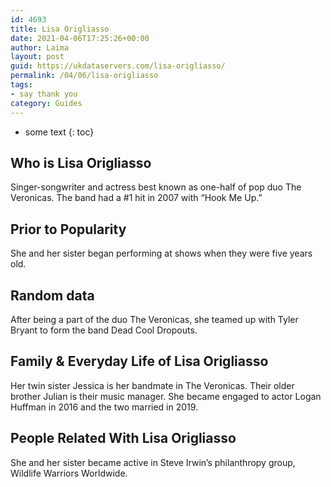```yaml
---
id: 4693
title: Lisa Origliasso
date: 2021-04-06T17:25:26+00:00
author: Laima
layout: post
guid: https://ukdataservers.com/lisa-origliasso/
permalink: /04/06/lisa-origliasso
tags:
- say thank you
category: Guides
---
```


* some text
{: toc}


## Who is Lisa Origliasso
                  
                  
                  
Singer-songwriter and actress best known as one-half of pop duo The Veronicas. The band had a #1 hit in 2007 with &#8220;Hook Me Up.&#8221;
                  
              
            
              
            
                
                
                
## Prior to Popularity
                  
                  
                  
She and her sister began performing at shows when they were five years old.
                  
              
            
              
            
                
                
                
## Random data
                  
                  
                  
After being a part of the duo The Veronicas, she teamed up with Tyler Bryant to form the band Dead Cool Dropouts.
                  
              
            
              
            
                
                
                
## Family & Everyday Life of Lisa Origliasso
                  
                  
                  
Her twin sister Jessica is her bandmate in The Veronicas. Their older brother Julian is their music manager. She became engaged to actor Logan Huffman in 2016 and the two married in 2019.
                  
              
            
              
            
                
                
                
## People Related With Lisa Origliasso
                  
                  
                  
She and her sister became active in Steve Irwin&#8217;s philanthropy group, Wildlife Warriors Worldwide.
                  
              
            
              
            
                
              
            
              
              
            
            
              
            
          
          
          